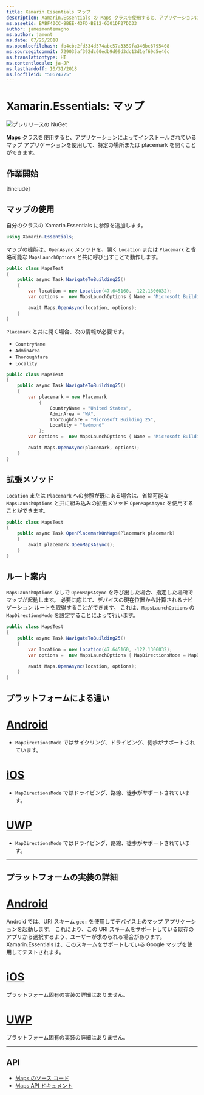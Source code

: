 ```yaml
---
title: Xamarin.Essentials マップ
description: Xamarin.Essentials の Maps クラスを使用すると、アプリケーションによってインストールされているマップ アプリケーションを使用して、特定の場所または placemark を開くことができます。
ms.assetid: BABF40CC-8BEE-43FD-BE12-6301DF27DD33
author: jamesmontemagno
ms.author: jamont
ms.date: 07/25/2018
ms.openlocfilehash: fb4cbc2fd334d574abc57a3359fa346bc6795408
ms.sourcegitcommit: 729035af392dc60edb9d99d3dc13d1ef69d5e46c
ms.translationtype: HT
ms.contentlocale: ja-JP
ms.lasthandoff: 10/31/2018
ms.locfileid: "50674775"
---
```

# <a name="xamarinessentials-maps"></a>Xamarin.Essentials: マップ

![プレリリースの NuGet](~/media/shared/pre-release.png)

**Maps** クラスを使用すると、アプリケーションによってインストールされているマップ アプリケーションを使用して、特定の場所または placemark を開くことができます。

## <a name="get-started"></a>作業開始

[!include[](~/essentials/includes/get-started.md)]

## <a name="using-maps"></a>マップの使用

自分のクラスの Xamarin.Essentials に参照を追加します。

```csharp
using Xamarin.Essentials;
```

マップの機能は、`OpenAsync` メソッドを、開く `Location` または `Placemark` と省略可能な `MapsLaunchOptions` と共に呼び出すことで動作します。

```csharp
public class MapsTest
{
    public async Task NavigateToBuilding25()
    {
        var location = new Location(47.645160, -122.1306032);
        var options =  new MapsLaunchOptions { Name = "Microsoft Building 25" };

        await Maps.OpenAsync(location, options);
    }
}
```

`Placemark` と共に開く場合、次の情報が必要です。

- `CountryName`
- `AdminArea`
- `Thoroughfare`
- `Locality`

```csharp
public class MapsTest
{
    public async Task NavigateToBuilding25()
    {
        var placemark = new Placemark
            {
                CountryName = "United States",
                AdminArea = "WA",
                Thoroughfare = "Microsoft Building 25",
                Locality = "Redmond"
            };
        var options =  new MapsLaunchOptions { Name = "Microsoft Building 25" };

        await Maps.OpenAsync(placemark, options);
    }
}
```

## <a name="extension-methods"></a>拡張メソッド

`Location` または `Placemark` への参照が既にある場合は、省略可能な `MapsLaunchOptions` と共に組み込みの拡張メソッド `OpenMapsAsync` を使用することができます。

```csharp
public class MapsTest
{
    public async Task OpenPlacemarkOnMaps(Placemark placemark)
    {
        await placemark.OpenMapsAsync();
    }
}
```

## <a name="directions-mode"></a>ルート案内

`MapsLaunchOptions` なしで `OpenMapsAsync` を呼び出した場合、指定した場所でマップが起動します。 必要に応じて、デバイスの現在位置から計算されるナビゲーション ルートを取得することができます。 これは、`MapsLaunchOptions` の `MapDirectionsMode` を設定することによって行います。

```csharp
public class MapsTest
{
    public async Task NavigateToBuilding25()
    {
        var location = new Location(47.645160, -122.1306032);
        var options =  new MapsLaunchOptions { MapDirectionsMode = MapDirectionsMode.Driving };

        await Maps.OpenAsync(location, options);
    }
}
```

## <a name="platform-differences"></a>プラットフォームによる違い

# <a name="androidtabandroid"></a>[Android](#tab/android)

- `MapDirectionsMode` ではサイクリング、ドライビング、徒歩がサポートされています。

# <a name="iostabios"></a>[iOS](#tab/ios)

- `MapDirectionsMode` ではドライビング、路線、徒歩がサポートされています。

# <a name="uwptabuwp"></a>[UWP](#tab/uwp)

- `MapDirectionsMode` ではドライビング、路線、徒歩がサポートされています。

--------------

## <a name="platform-implementation-specifics"></a>プラットフォームの実装の詳細

# <a name="androidtabandroid"></a>[Android](#tab/android)

Android では、URI スキーム `geo:` を使用してデバイス上のマップ アプリケーションを起動します。 これにより、この URI スキームをサポートしている既存のアプリから選択するよう、ユーザーが求められる場合があります。  Xamarin.Essentials は、このスキームをサポートしている Google マップを使用してテストされます。

# <a name="iostabios"></a>[iOS](#tab/ios)

プラットフォーム固有の実装の詳細はありません。

# <a name="uwptabuwp"></a>[UWP](#tab/uwp)

プラットフォーム固有の実装の詳細はありません。

--------------

## <a name="api"></a>API

- [Maps のソース コード](https://github.com/xamarin/Essentials/tree/master/Xamarin.Essentials/Maps)
- [Maps API ドキュメント](xref:Xamarin.Essentials.Maps)
